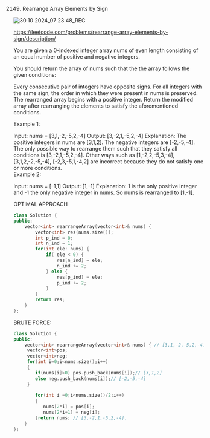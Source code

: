 2149. Rearrange Array Elements by Sign

![30 10 2024_07 23 48_REC](https://github.com/user-attachments/assets/af6244cd-e841-41e4-ad7f-df4fe6ee1197)


https://leetcode.com/problems/rearrange-array-elements-by-sign/description/


You are given a 0-indexed integer array nums of even length consisting of an equal number of positive and negative integers.

You should return the array of nums such that the the array follows the given conditions:

Every consecutive pair of integers have opposite signs.
For all integers with the same sign, the order in which they were present in nums is preserved.
The rearranged array begins with a positive integer.
Return the modified array after rearranging the elements to satisfy the aforementioned conditions.

 

Example 1:

Input: nums = [3,1,-2,-5,2,-4]
Output: [3,-2,1,-5,2,-4]
Explanation:
The positive integers in nums are [3,1,2]. The negative integers are [-2,-5,-4].
The only possible way to rearrange them such that they satisfy all conditions is [3,-2,1,-5,2,-4].
Other ways such as [1,-2,2,-5,3,-4], [3,1,2,-2,-5,-4], [-2,3,-5,1,-4,2] are incorrect because they do not satisfy one or more conditions.  
Example 2:

Input: nums = [-1,1]
Output: [1,-1]
Explanation:
1 is the only positive integer and -1 the only negative integer in nums.
So nums is rearranged to [1,-1].


OPTIMAL APPROACH


```cpp
class Solution {
public:
    vector<int> rearrangeArray(vector<int>& nums) {
        vector<int> res(nums.size());
        int p_ind = 0;
        int n_ind = 1;
        for(int ele: nums) {
            if( ele < 0) {
                res[n_ind] = ele;
                n_ind += 2;
            } else {
                res[p_ind] = ele;
                p_ind += 2;
            }
        }
        return res;
    }
};

```

BRUTE FORCE:

```cpp
class Solution {
public:
    vector<int> rearrangeArray(vector<int>& nums) { // [3,1,-2,-5,2,-4]
     vector<int>pos;
     vector<int>neg;
     for(int i=0;i<nums.size();i++)
     {
        if(nums[i]>0) pos.push_back(nums[i]);// [3,1,2]
        else neg.push_back(nums[i]);// [-2,-5,-4] 
     }
        
        for(int i =0;i<nums.size()/2;i++)
        {
           nums[2*i] = pos[i];
           nums[2*i+1] = neg[i];
        }return nums; // [3,-2,1,-5,2,-4].
    }
};

```
